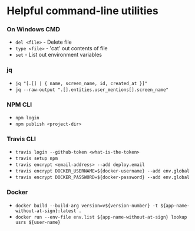 # Helpful command-line utilities
### On Windows CMD
- `del <file>` - Delete file
- `type <file>` - 'cat' out contents of file
- `set` - List out environment variables

### jq
- `jq "[.[] | { name, screen_name, id, created_at }]"`
- `jq --raw-output ".[].entities.user_mentions[].screen_name"`

### NPM CLI
- `npm login`
- `npm publish <project-dir>`

### Travis CLI
- `travis login --github-token <what-is-the-token>`
- `travis setup npm`
- `travis encrypt <email-address> --add deploy.email`
- `travis encrypt DOCKER_USERNAME=${docker-username} --add env.global`
- `travis encrypt DOCKER_PASSWORD=${docker-password} --add env.global`

### Docker
- `docker build --build-arg version=v${version-number} -t ${app-name-without-at-sign}:latest .`
- `docker run --env-file env.list ${app-name-without-at-sign} lookup usrs ${user-name}`